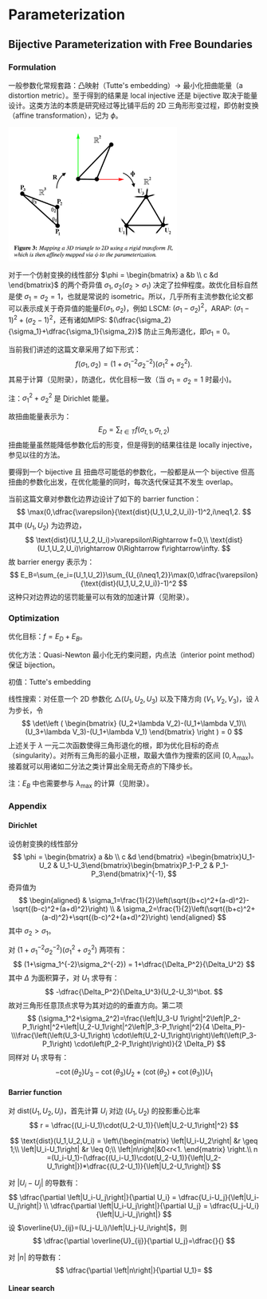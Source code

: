 # Parameterization

## Bijective Parameterization with Free Boundaries

### Formulation

一般参数化常规套路：凸映射（Tutte's embedding）$\rightarrow$ 最小化扭曲能量（a distortion metric）。至于得到的结果是 local injective 还是 bijective 取决于能量设计。这类方法的本质是研究经过等比铺平后的 2D 三角形形变过程，即仿射变换（affine transformation），记为 $\phi$。

<img src="file:./../affine_transformation.png" alt="affine_transformation" style="zoom:33%;" />

对于一个仿射变换的线性部分 $\phi = \begin{bmatrix}
 a &b \\
 c &d
\end{bmatrix}$ 的两个奇异值 $\sigma_1,\sigma_2(\sigma_2>\sigma_1)$ 决定了拉伸程度。故优化目标自然是使 $\sigma_1 = \sigma_2 = 1$，也就是常说的 isometric。所以，几乎所有主流参数化论文都可以表示成关于奇异值的能量$E(\sigma_1,\sigma_2)$，例如 LSCM: $(\sigma_1 -\sigma_2)^2$，ARAP: $(\sigma_1-1)^2+(\sigma_2-1)^2$，还有诸如MIPS: $(\dfrac{\sigma_2}{\sigma_1}+\dfrac{\sigma_1}{\sigma_2})$ 防止三角形退化，即$\sigma_1=0$。

当前我们讲述的这篇文章采用了如下形式：
$$
f(\sigma_1,\sigma_2)=(1+\sigma_1^{-2}\sigma_2^{-2})(\sigma_1^2+\sigma_2^2).
$$
其易于计算（见附录），防退化，优化目标一致（当 $\sigma_1=\sigma_2=1$ 时最小)。

注：$\sigma_1^2+\sigma_2^2$ 是 Dirichlet 能量。

故扭曲能量表示为：
$$
E_D=\sum_{t\in T}f(\sigma_{t,1},\sigma_{t,2})
$$
扭曲能量虽然能降低参数化后的形变，但是得到的结果往往是 locally injective，参见以往的方法。

要得到一个 bijective 且 扭曲尽可能低的参数化，一般都是从一个 bijective 但高扭曲的参数化出发，在优化能量的同时，每次迭代保证其不发生 overlap。

当前这篇文章对参数化边界边设计了如下的 barrier function：
$$
\max(0,\dfrac{\varepsilon}{\text{dist}(U_1,U_2,U_i)}-1)^2,i\neq1,2.
$$
其中 $(U_1,U_2)$ 为边界边，
$$
\text{dist}(U_1,U_2,U_i)>\varepsilon\Rightarrow f=0,\\
\text{dist}(U_1,U_2,U_i)\rightarrow 0\Rightarrow f\rightarrow\infty.
$$
故 barrier energy 表示为：
$$
E_B=\sum_{e_i=(U_1,U_2)}\sum_{U_{i\neq1,2}}\max(0,\dfrac{\varepsilon}{\text{dist}(U_1,U_2,U_i)}-1)^2
$$
这种只对边界边的惩罚能量可以有效的加速计算（见附录）。

### Optimization

优化目标：$f=E_D+E_B$。

优化方法：Quasi-Newton 最小化无约束问题，内点法（interior point method）保证 bijection。

初值：Tutte's embedding

线性搜索：对任意一个 2D 参数化 $\triangle(U_1,U_2,U_3)$ 以及下降方向 $(V_1,V_2,V_3)$，设 $\lambda$ 为步长，令
$$
\det\left ( \begin{bmatrix}
 (U_2+\lambda V_2)-(U_1+\lambda V_1)\\
 (U_3+\lambda V_3)-(U_1+\lambda V_1)
\end{bmatrix} \right ) = 0
$$
上述关于 $\lambda$ 一元二次函数使得三角形退化的根，即为优化目标的奇点（singularity）。对所有三角形的最小正根，取最大值作为搜索的区间 $[0, \lambda_\max)$。接着就可以用诸如二分法之类计算出全局无奇点的下降步长。

注：$E_B$ 中也需要参与 $\lambda_\max$ 的计算（见附录）。

### Appendix

#### Dirichlet

设仿射变换的线性部分
$$
\phi = \begin{bmatrix}
 a &b \\
 c &d
\end{bmatrix} =\begin{bmatrix}U_1-U_2 & U_1-U_3\end{bmatrix}\begin{bmatrix}P_1-P_2 & P_1-P_3\end{bmatrix}^{-1},
$$
奇异值为
$$
\begin{aligned}
& \sigma_1=\frac{1}{2}\left(\sqrt{(b+c)^2+(a-d)^2}-\sqrt{(b-c)^2+(a+d)^2}\right) \\
& \sigma_2=\frac{1}{2}\left(\sqrt{(b+c)^2+(a-d)^2}+\sqrt{(b-c)^2+(a+d)^2}\right)
\end{aligned}
$$
其中 $\sigma_2>\sigma_1$。

对 $(1+\sigma_1^{-2}\sigma_2^{-2})(\sigma_1^2+\sigma_2^2)$ 两项有：
$$
(1+\sigma_1^{-2}\sigma_2^{-2}) = 1+\dfrac{\Delta_P^2}{\Delta_U^2}
$$
其中 $\Delta$ 为面积算子，对 $U_1$ 求导有：
$$
-\dfrac{\Delta_P^2}{\Delta_U^3}(U_2-U_3)^\bot.
$$
故对三角形任意顶点求导为其对边的的垂直方向。第二项
$$
(\sigma_1^2+\sigma_2^2)=\frac{\left|U_3-U 1\right|^2\left|P_2-P_1\right|^2+\left|U_2-U_1\right|^2\left|P_3-P_1\right|^2}{4 \Delta_P}-\\\frac{\left(\left(U_3-U_1\right) \cdot\left(U_2-U_1\right)\right)\left(\left(P_3-P_1\right) \cdot\left(P_2-P_1\right)\right)}{2 \Delta_P}
$$
同样对 $U_1$ 求导有：
$$
-\cot \left(\theta_2\right) U_3-\cot \left(\theta_3\right) U_2+\left(\cot \left(\theta_2\right)+\cot \left(\theta_3\right)\right) U_1
$$

#### Barrier function

对 $\text{dist}(U_1,U_2,U_i)$，首先计算 $U_i$ 对边 $(U_1,U_2)$ 的投影重心比率
$$
r = \dfrac{(U_i-U_1)\cdot(U_2-U_1)}{\left|U_2-U_1\right|^2}
$$

$$
\text{dist}(U_1,U_2,U_i) = \left\{\begin{matrix}
\left|U_i-U_2\right| &r \geq 1;\\ 
\left|U_i-U_1\right|  &r \leq 0;\\
\left|n\right|&0<r<1.
\end{matrix}  \right.\\
n =(U_i-U_1)-(\dfrac{(U_i-U_1)\cdot(U_2-U_1)}{\left|U_2-U_1\right|})*\dfrac{(U_2-U_1)}{\left|U_2-U_1\right|}
$$

对 $\left|U_i-U_j\right|$ 的导数有：
$$
\dfrac{\partial \left|U_i-U_j\right|}{\partial U_i} = \dfrac{U_i-U_j}{\left|U_i-U_j\right|} \\
\dfrac{\partial \left|U_i-U_j\right|}{\partial U_j} = \dfrac{U_j-U_i}{\left|U_i-U_j\right|}
$$
设 $\overline{U}_{ij}=(U_j-U_i)/\left|U_j-U_i\right|$，则
$$
\dfrac{\partial \overline{U}_{ij}}{\partial U_j}=\dfrac{}{}
$$


对 $\left|n\right|$ 的导数有：
$$
\dfrac{\partial \left|n\right|}{\partial U_1}=
$$

#### Linear search 



